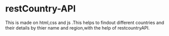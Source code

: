 # restCountry-API
This is made on html,css and js .This helps to findout different countries and their details by thier name and region,with the help of restcountryAPI.
